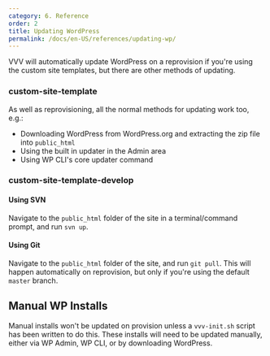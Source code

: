 ```yaml
---
category: 6. Reference
order: 2
title: Updating WordPress
permalink: /docs/en-US/references/updating-wp/
---
```


VVV will automatically update WordPress on a reprovision if you're using the custom site templates, but there are other methods of updating.

### custom-site-template

As well as reprovisioning, all the normal methods for updating work too, e.g.:

 - Downloading WordPress from WordPress.org and extracting the zip file into `public_html`
 - Using the built in updater in the Admin area
 - Using WP CLI's core updater command

### custom-site-template-develop

#### Using SVN

Navigate to the `public_html` folder of the site in a terminal/command prompt, and run `svn up`.

#### Using Git

Navigate to the `public_html` folder of the site, and run `git pull`. This will happen automatically on reprovision, but only if you're using the default `master` branch.

## Manual WP Installs

Manual installs won't be updated on provision unless a `vvv-init.sh` script has been written to do this. These installs will need to be updated manually, either via WP Admin, WP CLI, or by downloading WordPress.
